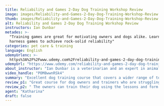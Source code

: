 ```yaml
---
title: Reliability and Games 2-Day Dog Training Workshop Review
image: images/Reliability-and-Games-2-Day-Dog-Training-Workshop-Review.jpeg
thumb: images/Reliability-and-Games-2-Day-Dog-Training-Workshop-Review.jpeg
alt: Reliability and Games 2-Day Dog Training Workshop Review
instructors: Ian Dunbar
metades: >-
  "Training games are great for motivating owners and dogs alike. Learn to
  harness games to achieve rock-solid reliability"
categories: pet care & training
language: English
udemyUrlenc: >-
  https%3A%2F%2Fwww.udemy.com%2Freliability-and-games-2-day-dog-training-workshop%2F
udemyUrl: "https://www.udemy.com/reliability-and-games-2-day-dog-training-workshop/"
about_instructor: "Ian Dunbar is a veterinarian and an expert in animal behavior. In 1982, he designed the SIRIUS® Puppy Training, a puppy socialization class He has published numerous training courses and has been featured in some TV shows in the past."
video_handle: "POM8wwnRSk4"
summary: "Excellent dog training course that covers a wider range of topics about dog behavior and gives dog owners and behaviorist great ideas that they can easily implement with their dogs. Games are incorporated into the lessons which serves to train the dog while providing fun for both the dog and their owners."
review_p1: "Great course for dog owners and trainers who are struggling with the behavior of their dog. The course shows great demonstration that is used by the Sirius Academy and Science-Based training courses for their actual dogs. Information was conveyed clearly and covers extensive topics about dog training. It gives dog owners and behaviorist nice ethical ideas that they can use with their dogs. The training for dogs is simple and easily applicable but are effective in reinforcing dog training. The lessons are entertaining for the students and can provide them with enough knowledge they need. the instructions are shown step-by-step that enables the students to keep up with the pace of the lessons."
review_p2: " The owners can train their dog using the lessons and form a strong bond with their dog while having fun. The instructor is very patient in the lessons about the owners who do not have a background in dog training and tells them various tips that they can use in order to handle their dogs more easily.It gives a huge benefit for people who want to have a dog with better behavior and can socialize well with other dogs and humans. It prevents them from developing unwanted behavior while having fun with their owners. "
agent: "Katharina"
draft: false
---
```


